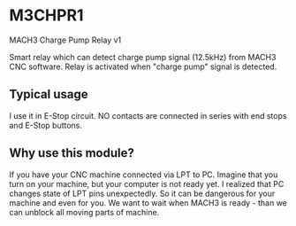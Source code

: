 # M3CHPR1

MACH3 Charge Pump Relay v1

Smart relay which can detect charge pump signal (12.5kHz) from MACH3 CNC software. Relay is activated when "charge pump" signal is detected. 

## Typical usage
I use it in E-Stop circuit. NO contacts are connected in series with end stops and E-Stop buttons. 

## Why use this module?
If you have your CNC machine connected via LPT to PC. Imagine that you turn on your machine, but your computer is not ready yet. I realized that PC changes state of LPT pins unexpectedly. So it can be dangerous for your machine and even for you. We want to wait when MACH3 is ready - than we can unblock all moving parts of machine.
